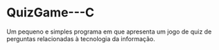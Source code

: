 # QuizGame---C
Um pequeno e simples programa em que apresenta um  jogo de quiz de perguntas relacionadas à tecnologia da informação. 

